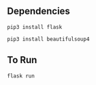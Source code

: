 ## Dependencies
```pip3 install flask```

```pip3 install beautifulsoup4```

## To Run

```flask run```
